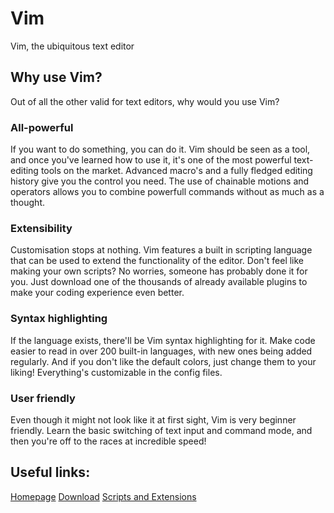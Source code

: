 # Vim
Vim, the ubiquitous text editor
## Why use Vim?
Out of all the other valid for text editors, why would you use Vim?
### All-powerful
If you want to do something, you can do it. Vim should be seen as a tool, and once you've learned how to use it, it's one of the most powerful text-editing tools on the market. 
Advanced macro's and a fully fledged editing history give you the control you need. The use of chainable motions and operators allows you to combine powerfull commands without as much as a thought.
### Extensibility
Customisation stops at nothing. Vim features a built in scripting language that can be used to extend the functionality of the editor. Don't feel like making your own scripts? No worries, someone has probably done it for you. Just download one of the thousands of already available plugins to make your coding experience even better.
### Syntax highlighting
If the language exists, there'll be Vim syntax highlighting for it. Make code easier to read in over 200 built-in languages, with new ones being added regularly.
And if you don't like the default colors, just change them to your liking! Everything's customizable in the config files.
### User friendly
Even though it might not look like it at first sight, Vim is very beginner friendly. Learn the basic switching of text input and command mode, and then you're off to the races at incredible speed!

## Useful links:
[Homepage](https://www.vim.org/)
[Download](https://www.vim.org/download.php)
[Scripts and Extensions](https://www.vim.org/scripts/script_search_results.php)
